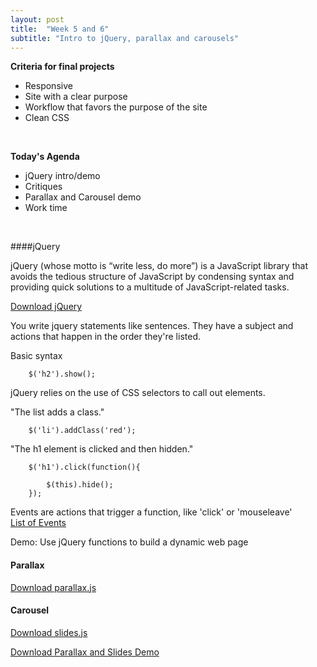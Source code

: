 ```yaml
---
layout: post
title:  "Week 5 and 6"
subtitle: "Intro to jQuery, parallax and carousels"
---
```

<div id = "week5" class="anchor"></div>

**Criteria for final projects**

  * Responsive
  * Site with a clear purpose
  * Workflow that favors the purpose of the site
  * Clean CSS

<br>

**Today's Agenda**

  * jQuery intro/demo
  * Critiques
  * Parallax and Carousel demo
  * Work time

<br>

####jQuery

jQuery (whose motto is “write less, do more”) is a JavaScript library that avoids the tedious structure of JavaScript by condensing syntax and providing quick solutions to a multitude of JavaScript-related tasks.

[Download jQuery](http://kaylalewis.github.io/advancedhtmlcss/jquery-1.11.3.min.js.zip)

You write jquery statements like sentences. They have a subject and actions that happen in the order they're listed.

Basic syntax

        $('h2').show();

jQuery relies on the use of CSS selectors to call out elements.

"The list adds a class."

        $('li').addClass('red');


"The h1 element is clicked and then hidden."

        $('h1').click(function(){

            $(this).hide();
        });


Events are actions that trigger a function, like 'click' or 'mouseleave'
<br>
[List of Events](https://jquery.com/download/)


Demo: Use jQuery functions to build a dynamic web page


#### Parallax
[Download parallax.js](http://kaylalewis.github.io/advancedhtmlcss/parallax.js.zip)

#### Carousel
[Download slides.js](http://kaylalewis.github.io/advancedhtmlcss/slides.js.zip)

[Download Parallax and Slides Demo](http://kaylalewis.github.io/advancedhtmlcss/Archive.zip)
<br>
